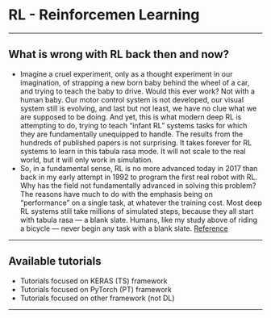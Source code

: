 # RL - Reinforcemen Learning
***

## What is wrong with RL back then and now?
- Imagine a cruel experiment, only as a thought experiment in our imagination, of strapping a new born baby behind the wheel of a car, and trying to teach the baby to drive. Would this ever work? Not with a human baby. Our motor control system is not developed, our visual system still is evolving, and last but not least, we have no clue what we are supposed to be doing. And yet, this is what modern deep RL is attempting to do, trying to teach “infant RL” systems tasks for which they are fundamentally unequipped to handle. The results from the hundreds of published papers is not surprising. It takes forever for RL systems to learn in this tabula rasa mode. It will not scale to the real world, but it will only work in simulation.
- So, in a fundamental sense, RL is no more advanced today in 2017 than back in my early attempt in 1992 to program the first real robot with RL. Why has the field not fundamentally advanced in solving this problem? The reasons have much to do with the emphasis being on “performance” on a single task, at whatever the training cost. Most deep RL systems still take millions of simulated steps, because they all start with tabula rasa — a blank slate. Humans, like my study above of riding a bicycle — never begin any task with a blank slate.
[Reference](https://www.quora.com/What-advantage-does-deep-reinforcement-learning-bring-to-the-table-Or-is-it-redundant-and-deep-learning-and-reinforcement-learning-perform-equally-good-separately-Pardon-my-ignorance-and-answer-like-you-were)
***

## Available tutorials
- Tutorials focused on KERAS (TS) framework
- Tutorials focused on PyTorch (PT) framework
- Tutorials focused on other framework (not DL)
***
